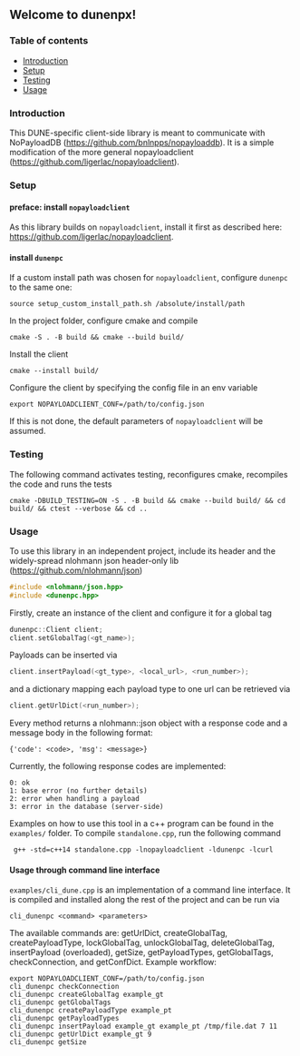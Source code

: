 ## Welcome to dunenpx!
### Table of contents
* [Introduction](#introduction)
* [Setup](#setup)
* [Testing](#testing)
* [Usage](#usage)

### Introduction
This DUNE-specific client-side library is meant to communicate
with NoPayloadDB (https://github.com/bnlnpps/nopayloaddb). It is
a simple modification of the more general nopayloadclient
(https://github.com/ligerlac/nopayloadclient).

### Setup
#### preface: install ```nopayloadclient```
As this library builds on ```nopayloadclient```, install it first
as described here: https://github.com/ligerlac/nopayloadclient.

#### install ```dunenpc```
If a custom install path was chosen for ```nopayloadclient```,
configure ```dunenpc``` to the same one:
```shell
source setup_custom_install_path.sh /absolute/install/path
```
In the project folder, configure cmake and compile
```shell
cmake -S . -B build && cmake --build build/
```
Install the client
```shell
cmake --install build/
```
Configure the client by specifying the config file in
an env variable
```shell
export NOPAYLOADCLIENT_CONF=/path/to/config.json
```
If this is not done, the default parameters of ```nopayloadclient``` will
be assumed.

### Testing
The following command activates testing, reconfigures cmake, recompiles the code
and runs the tests
```
cmake -DBUILD_TESTING=ON -S . -B build && cmake --build build/ && cd build/ && ctest --verbose && cd ..
```

### Usage
To use this library in an independent project, include its
header and the widely-spread nlohmann json header-only lib
(https://github.com/nlohmann/json)
```c
#include <nlohmann/json.hpp>
#include <dunenpc.hpp>
```
Firstly, create an instance of the client and configure it for a global tag
```c
dunenpc::Client client;
client.setGlobalTag(<gt_name>);
```
Payloads can be inserted via
```c
client.insertPayload(<gt_type>, <local_url>, <run_number>);
```
and a dictionary mapping each payload type to one url can be retrieved via
```c
client.getUrlDict(<run_number>);
```
Every method returns a nlohmann::json object with a response code and a
message body in the  following format:
```
{'code': <code>, 'msg': <message>}
```
Currently, the following response codes are implemented:
```
0: ok
1: base error (no further details)
2: error when handling a payload
3: error in the database (server-side)
```
Examples on how to use this tool in a c++ program can be found in the ```examples/```
folder. To compile ```standalone.cpp```, run the following command
```shell
 g++ -std=c++14 standalone.cpp -lnopayloadclient -ldunenpc -lcurl
```

#### Usage through command line interface
```examples/cli_dune.cpp``` is an implementation of a command line interface.
It is compiled and installed along the rest of the project and can be run via 
```shell
cli_dunenpc <command> <parameters>
```
The available commands are: getUrlDict, createGlobalTag, createPayloadType, lockGlobalTag,
unlockGlobalTag, deleteGlobalTag, insertPayload (overloaded), getSize,
getPayloadTypes, getGlobalTags, checkConnection, and getConfDict. Example workflow:
```shell
export NOPAYLOADCLIENT_CONF=/path/to/config.json
cli_dunenpc checkConnection
cli_dunenpc createGlobalTag example_gt
cli_dunenpc getGlobalTags
cli_dunenpc createPayloadType example_pt
cli_dunenpc getPayloadTypes
cli_dunenpc insertPayload example_gt example_pt /tmp/file.dat 7 11
cli_dunenpc getUrlDict example_gt 9
cli_dunenpc getSize
```